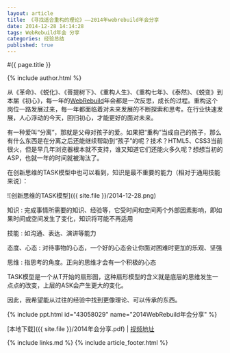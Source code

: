 ```yaml
---
layout: article
title: 《寻找适合重构的理论》——2014年webrebuild年会分享
date: 2014-12-28 14:14:28
tags: WebRebuild年会 分享
categories: 经验总结
published: true
---
```


#{{ page.title }}

{% include author.html %}

从《革命》、《蜕化》、《菩提树下》、《重构人生》、《重构七年》、《泰然》、《蜕变》到本届《初心》，每一年的[WebRebuild](http://webrebuild.org/about.html)年会都是一次反思，成长的过程。重构这个岗位一路发展过来，每一年都面临着对未来发展的不断探索和思考。在行业快速发展，人心浮动的今天，回归初心，才能更好的面对未来。

有一种爱叫“分离”，那就是父母对孩子的爱。如果把“重构”当成自己的孩子，那么有什么东西是在分离之后还能继续帮助到“孩子”的呢？技术？HTML5、CSS3当前很火，但是早几年浏览器根本就不支持，谁又知道它们还能火多久呢？想想当初的ASP，也就一年的时间就被淘汰了。

在创新思维的TASK模型中也可以看到，知识是最不重要的能力（相对于通用技能来说）：

![创新思维的TASK模型]({{ site.file }}/2014-12-28.png)

知识
: 完成事情所需要的知识、经验等，它受时间和空间两个外部因素影响，即如果时间或空间发生了变化，知识将可能不再适用

技能
: 如沟通、表达、演讲等能力

态度、心态
: 对待事物的心态，一个好的心态会让你面对困难时更加的乐观、坚强

思维
: 指思考的角度。正向的思维才会有一个积极的心态

TASK模型是一个从T开始的扇形图，这种扇形模型的含义就是底层的思维发生一点点的改变，上层的ASK会产生更大的变化。

因此，我希望能从过往的经验中找到更像理论、可以传承的东西。

{% include ppt.html id="43058029" name="2014WebRebuild年会分享" %}

[本地下载]({{ site.file }}/2014年会分享.pdf) \| [视频地址](http://daxue.qq.com/content/content/id/1681)

{% include links.md %}
{% include article_footer.html %}
